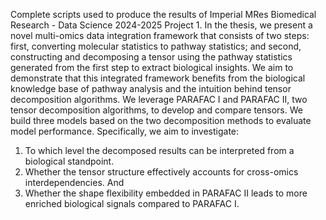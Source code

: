 Complete scripts used to produce the results of Imperial MRes Biomedical Research - Data Science 2024-2025 Project 1.
In the thesis, we present a novel multi-omics data integration framework that consists of two steps: first, converting molecular statistics to pathway statistics; and second, constructing and decomposing a tensor using the pathway statistics generated from the first step to extract biological insights. We aim to demonstrate that this integrated framework benefits from the biological knowledge base of pathway analysis and the intuition behind tensor decomposition algorithms. We leverage PARAFAC I and PARAFAC II, two tensor decomposition algorithms, to develop and compare tensors. We build three models based on the two decomposition methods to evaluate model performance. Specifically, we aim to investigate: 
1.	To which level the decomposed results can be interpreted from a biological standpoint.
2.	Whether the tensor structure effectively accounts for cross-omics interdependencies. And
3.	Whether the shape flexibility embedded in PARAFAC II leads to more enriched biological signals compared to PARAFAC I.

